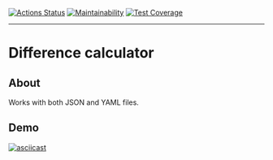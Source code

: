 [![Actions Status](https://github.com/lastpatrol/frontend-project-lvl2/workflows/hexlet-check/badge.svg)](https://github.com/lastpatrol/frontend-project-lvl2/actions)
[![Maintainability](https://api.codeclimate.com/v1/badges/59bb09aaa14658c67c32/maintainability)](https://codeclimate.com/github/lastpatrol/frontend-project-lvl2/maintainability)
[![Test Coverage](https://api.codeclimate.com/v1/badges/59bb09aaa14658c67c32/test_coverage)](https://codeclimate.com/github/lastpatrol/frontend-project-lvl2/test_coverage)

---

# Difference calculator

## About

Works with both JSON and YAML files.

## Demo

[![asciicast](https://asciinema.org/a/LLXKD8S7tAaFjFos7FlCBpTIN.svg)](https://asciinema.org/a/LLXKD8S7tAaFjFos7FlCBpTIN)
